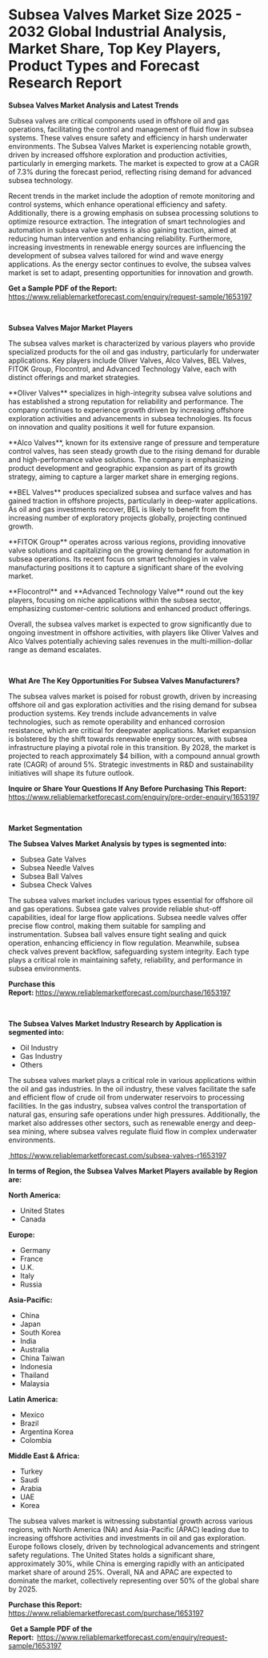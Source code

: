 <p><h1>Subsea Valves Market Size 2025 - 2032 Global Industrial Analysis, Market Share, Top Key Players, Product Types and Forecast Research Report</h1></p><p><strong>Subsea Valves Market Analysis and Latest Trends</strong></p>
<p><p>Subsea valves are critical components used in offshore oil and gas operations, facilitating the control and management of fluid flow in subsea systems. These valves ensure safety and efficiency in harsh underwater environments. The Subsea Valves Market is experiencing notable growth, driven by increased offshore exploration and production activities, particularly in emerging markets. The market is expected to grow at a CAGR of 7.3% during the forecast period, reflecting rising demand for advanced subsea technology.</p><p>Recent trends in the market include the adoption of remote monitoring and control systems, which enhance operational efficiency and safety. Additionally, there is a growing emphasis on subsea processing solutions to optimize resource extraction. The integration of smart technologies and automation in subsea valve systems is also gaining traction, aimed at reducing human intervention and enhancing reliability. Furthermore, increasing investments in renewable energy sources are influencing the development of subsea valves tailored for wind and wave energy applications. As the energy sector continues to evolve, the subsea valves market is set to adapt, presenting opportunities for innovation and growth.</p></p>
<p><strong>Get a Sample PDF of the Report:&nbsp;</strong> <a href="https://www.reliablemarketforecast.com/enquiry/request-sample/1653197?utm_campaign=2455&utm_medium=2&utm_source=Github&utm_content=ia&utm_term=16042025&utm_id=subsea-valves">https://www.reliablemarketforecast.com/enquiry/request-sample/1653197</a></p>
<p>&nbsp;</p>
<p><strong>Subsea Valves Major Market Players</strong></p>
<p><p>The subsea valves market is characterized by various players who provide specialized products for the oil and gas industry, particularly for underwater applications. Key players include Oliver Valves, Alco Valves, BEL Valves, FITOK Group, Flocontrol, and Advanced Technology Valve, each with distinct offerings and market strategies.</p><p>**Oliver Valves** specializes in high-integrity subsea valve solutions and has established a strong reputation for reliability and performance. The company continues to experience growth driven by increasing offshore exploration activities and advancements in subsea technologies. Its focus on innovation and quality positions it well for future expansion.</p><p>**Alco Valves**, known for its extensive range of pressure and temperature control valves, has seen steady growth due to the rising demand for durable and high-performance valve solutions. The company is emphasizing product development and geographic expansion as part of its growth strategy, aiming to capture a larger market share in emerging regions.</p><p>**BEL Valves** produces specialized subsea and surface valves and has gained traction in offshore projects, particularly in deep-water applications. As oil and gas investments recover, BEL is likely to benefit from the increasing number of exploratory projects globally, projecting continued growth.</p><p>**FITOK Group** operates across various regions, providing innovative valve solutions and capitalizing on the growing demand for automation in subsea operations. Its recent focus on smart technologies in valve manufacturing positions it to capture a significant share of the evolving market.</p><p>**Flocontrol** and **Advanced Technology Valve** round out the key players, focusing on niche applications within the subsea sector, emphasizing customer-centric solutions and enhanced product offerings.</p><p>Overall, the subsea valves market is expected to grow significantly due to ongoing investment in offshore activities, with players like Oliver Valves and Alco Valves potentially achieving sales revenues in the multi-million-dollar range as demand escalates.</p></p>
<p>&nbsp;</p>
<p><strong>What Are The Key Opportunities For Subsea Valves Manufacturers?</strong></p>
<p><p>The subsea valves market is poised for robust growth, driven by increasing offshore oil and gas exploration activities and the rising demand for subsea production systems. Key trends include advancements in valve technologies, such as remote operability and enhanced corrosion resistance, which are critical for deepwater applications. Market expansion is bolstered by the shift towards renewable energy sources, with subsea infrastructure playing a pivotal role in this transition. By 2028, the market is projected to reach approximately $4 billion, with a compound annual growth rate (CAGR) of around 5%. Strategic investments in R&D and sustainability initiatives will shape its future outlook.</p></p>
<p><strong>Inquire or Share Your Questions If Any Before Purchasing This Report:</strong> <a href="https://www.reliablemarketforecast.com/enquiry/pre-order-enquiry/1653197?utm_campaign=2455&utm_medium=2&utm_source=Github&utm_content=ia&utm_term=16042025&utm_id=subsea-valves">https://www.reliablemarketforecast.com/enquiry/pre-order-enquiry/1653197</a></p>
<p>&nbsp;</p>
<p><strong>Market Segmentation</strong></p>
<p><strong>The Subsea Valves Market Analysis by types is segmented into:</strong></p>
<p><ul><li>Subsea Gate Valves</li><li>Subsea Needle Valves</li><li>Subsea Ball Valves</li><li>Subsea Check Valves</li></ul></p>
<p><p>The subsea valves market includes various types essential for offshore oil and gas operations. Subsea gate valves provide reliable shut-off capabilities, ideal for large flow applications. Subsea needle valves offer precise flow control, making them suitable for sampling and instrumentation. Subsea ball valves ensure tight sealing and quick operation, enhancing efficiency in flow regulation. Meanwhile, subsea check valves prevent backflow, safeguarding system integrity. Each type plays a critical role in maintaining safety, reliability, and performance in subsea environments.</p></p>
<p><strong>Purchase this Report:&nbsp;</strong><a href="https://www.reliablemarketforecast.com/purchase/1653197?utm_campaign=2455&utm_medium=2&utm_source=Github&utm_content=ia&utm_term=16042025&utm_id=subsea-valves">https://www.reliablemarketforecast.com/purchase/1653197</a></p>
<p>&nbsp;</p>
<p><strong>The Subsea Valves Market Industry Research by Application is segmented into:</strong></p>
<p><ul><li>Oil Industry</li><li>Gas Industry</li><li>Others</li></ul></p>
<p><p>The subsea valves market plays a critical role in various applications within the oil and gas industries. In the oil industry, these valves facilitate the safe and efficient flow of crude oil from underwater reservoirs to processing facilities. In the gas industry, subsea valves control the transportation of natural gas, ensuring safe operations under high pressures. Additionally, the market also addresses other sectors, such as renewable energy and deep-sea mining, where subsea valves regulate fluid flow in complex underwater environments.</p></p>
<p><a href="https://www.reliablemarketforecast.com/subsea-valves-r1653197?utm_campaign=2455&utm_medium=2&utm_source=Github&utm_content=ia&utm_term=16042025&utm_id=subsea-valves">&nbsp;https://www.reliablemarketforecast.com/subsea-valves-r1653197</a></p>
<p><strong>In terms of Region, the Subsea Valves Market Players available by Region are:</strong></p>
<p>
    <p> <strong> North America: </strong>
        <ul>
            <li>United States</li>
            <li>Canada</li>
        </ul>
        </p> 
    <p> <strong> Europe: </strong>
        <ul>
            <li>Germany</li>
            <li>France</li>
            <li>U.K.</li>
            <li>Italy</li>
            <li>Russia</li>
        </ul>
        </p> 
    <p> <strong> Asia-Pacific: </strong>
        <ul>
            <li>China</li>
            <li>Japan</li>
            <li>South Korea</li>
            <li>India</li>
            <li>Australia</li>
            <li>China Taiwan</li>
            <li>Indonesia</li>
            <li>Thailand</li>
            <li>Malaysia</li>
        </ul>
        </p> 
    <p> <strong> Latin America: </strong>
        <ul>
            <li>Mexico</li>
            <li>Brazil</li>
            <li>Argentina Korea</li>
            <li>Colombia</li>
        </ul>
        </p> 
    <p> <strong> Middle East & Africa: </strong>
        <ul>
            <li>Turkey</li>
            <li>Saudi</li>
            <li>Arabia</li>
            <li>UAE</li>
            <li>Korea</li>
        </ul>
    </p>
    </p>
<p><p>The subsea valves market is witnessing substantial growth across various regions, with North America (NA) and Asia-Pacific (APAC) leading due to increasing offshore activities and investments in oil and gas exploration. Europe follows closely, driven by technological advancements and stringent safety regulations. The United States holds a significant share, approximately 30%, while China is emerging rapidly with an anticipated market share of around 25%. Overall, NA and APAC are expected to dominate the market, collectively representing over 50% of the global share by 2025.</p></p>
<p><strong>Purchase this Report: </strong><a href="https://www.reliablemarketforecast.com/purchase/1653197?utm_campaign=2455&utm_medium=2&utm_source=Github&utm_content=ia&utm_term=16042025&utm_id=subsea-valves">https://www.reliablemarketforecast.com/purchase/1653197</a></p>
<p>&nbsp;<strong>Get a Sample PDF of the Report:&nbsp;&nbsp;</strong><a href="https://www.reliablemarketforecast.com/enquiry/request-sample/1653197?utm_campaign=2455&utm_medium=2&utm_source=Github&utm_content=ia&utm_term=16042025&utm_id=subsea-valves">https://www.reliablemarketforecast.com/enquiry/request-sample/1653197</a></p>
<p><strong></strong></p>
<p><p></p><p></p><p></p></p>